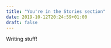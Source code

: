 ```yaml
---
title: "You're in the Stories section"
date: 2019-10-12T20:24:59+01:00
draft: false
---
```


Writing stuff!